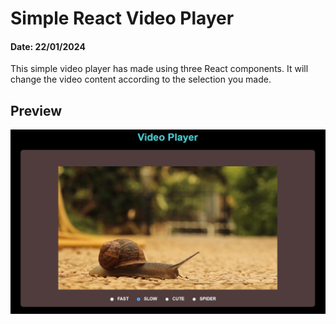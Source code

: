 # Simple React Video Player
#### Date: 22/01/2024

This simple video player has made using three React components. It will change the video content according to the selection you made.

## Preview

![preview](https://github.com/TechPodx/Code-Challenges-Playbook/blob/9ed8a9a04a0ed06efd0a6631751b96fda9fe7e1d/React%20Video%20Player/video-player/public/Images/Video%20Player.png)